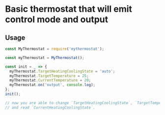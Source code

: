 # Basic thermostat that will emit control mode and output

## Usage

```js
const MyThermostat = require('mythermostat');

const myThermostat = MyThermostat();

const init = _ => {
  myThermostat.TargetHeatingCoolingState = 'auto';
  myThermostat.TargetTemperature = 25;
  myThermostat.CurrentTemperature = 20;
  myThermostat.on('output', console.log);
};
init();

// now you are able to change `TargetHeatingCoolingState`, `TargetTemperature`, `CurrentTemperature`
// and read `CurrentHeatingCoolingState`.
```
